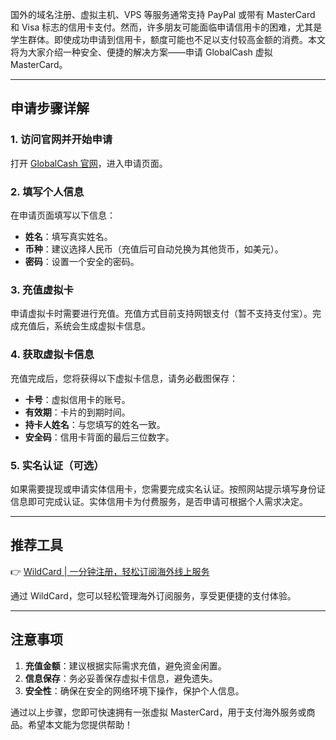 国外的域名注册、虚拟主机、VPS 等服务通常支持 PayPal 或带有 MasterCard 和 Visa 标志的信用卡支付。然而，许多朋友可能面临申请信用卡的困难，尤其是学生群体。即使成功申请到信用卡，额度可能也不足以支付较高金额的消费。本文将为大家介绍一种安全、便捷的解决方案——申请 GlobalCash 虚拟 MasterCard。

---

## 申请步骤详解

### 1. 访问官网并开始申请

打开 [GlobalCash 官网](http://www.globalcash.hk)，进入申请页面。

### 2. 填写个人信息

在申请页面填写以下信息：
- **姓名**：填写真实姓名。
- **币种**：建议选择人民币（充值后可自动兑换为其他货币，如美元）。
- **密码**：设置一个安全的密码。

### 3. 充值虚拟卡

申请虚拟卡时需要进行充值。充值方式目前支持网银支付（暂不支持支付宝）。完成充值后，系统会生成虚拟卡信息。

### 4. 获取虚拟卡信息

充值完成后，您将获得以下虚拟卡信息，请务必截图保存：
- **卡号**：虚拟信用卡的账号。
- **有效期**：卡片的到期时间。
- **持卡人姓名**：与您填写的姓名一致。
- **安全码**：信用卡背面的最后三位数字。

### 5. 实名认证（可选）

如果需要提现或申请实体信用卡，您需要完成实名认证。按照网站提示填写身份证信息即可完成认证。实体信用卡为付费服务，是否申请可根据个人需求决定。

---

## 推荐工具

👉 [WildCard | 一分钟注册，轻松订阅海外线上服务](https://bit.ly/bewildcard)

通过 WildCard，您可以轻松管理海外订阅服务，享受更便捷的支付体验。

---

## 注意事项

1. **充值金额**：建议根据实际需求充值，避免资金闲置。
2. **信息保存**：务必妥善保存虚拟卡信息，避免遗失。
3. **安全性**：确保在安全的网络环境下操作，保护个人信息。

通过以上步骤，您即可快速拥有一张虚拟 MasterCard，用于支付海外服务或商品。希望本文能为您提供帮助！